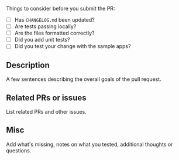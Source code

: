 <!-- 
Thank you for submitting a pull request! Please add some info (if applicable) to give us some context on the PR.

We will review the PR as soon as possible, leave feedback, add a tag, etc. and let you know what's going on.

Cheers! -->

Things to consider before you submit the PR:

* [ ] Has `CHANGELOG.md` been updated?
* [ ] Are tests passing locally?
* [ ] Are the files formatted correctly?
* [ ] Did you add unit tests?
* [ ] Did you test your change with the sample apps?

## Description

A few sentences describing the overall goals of the pull request.

## Related PRs or issues

List related PRs and other issues.

## Misc

Add what's missing, notes on what you tested, additional thoughts or questions.

